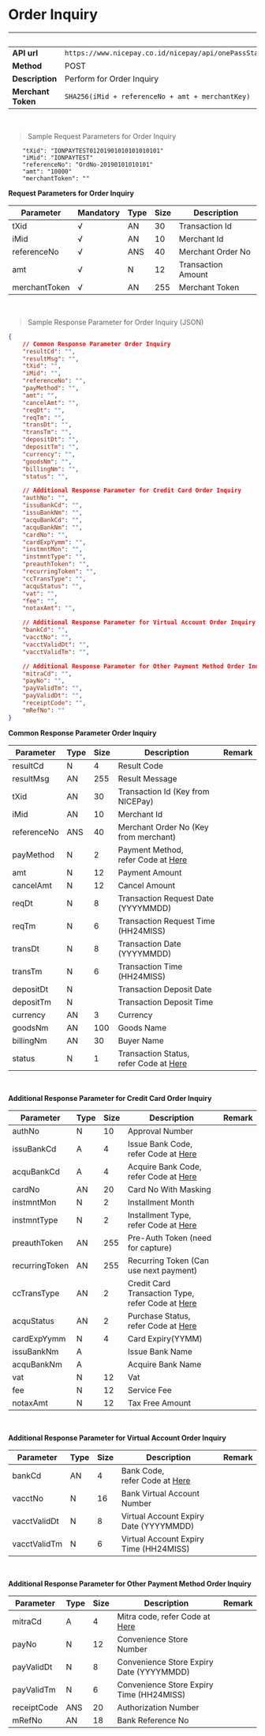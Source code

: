 # Order Inquiry

&nbsp; | &nbsp;
---------- | ----------
**API url** | `https://www.nicepay.co.id/nicepay/api/onePassStatus.do`
**Method** | POST
**Description** | Perform for Order Inquiry
**Merchant Token** | `SHA256(iMid + referenceNo + amt + merchantKey)`

&nbsp;

> Sample Request Parameters for Order Inquiry

```
	"tXid": "IONPAYTEST01201901010101010101"
	"iMid": "IONPAYTEST"
	"referenceNo": "OrdNo-20190101010101"
	"amt": "10000"
	"merchantToken": ""
```

**Request Parameters for Order Inquiry**

Parameter | Mandatory | Type | Size | Description 
---------- | ---------- | ---------- | ---------- | ---------- 
tXid | &#8730; | AN | 30 | Transaction Id 
iMid | &#8730; | AN | 10 | Merchant Id 
referenceNo | &#8730; | ANS | 40 | Merchant Order No 
amt | &#8730; | N | 12 | Transaction  Amount 
merchantToken | &#8730; | AN | 255 | Merchant Token 

&nbsp;

> Sample Response Parameter for Order Inquiry (JSON)

```json
{
	// Common Response Parameter Order Inquiry
	"resultCd": "",
	"resultMsg": "",
	"tXid": "",
	"iMid": "",
	"referenceNo": "",
	"payMethod": "",
	"amt": "",
	"cancelAmt": "",
	"reqDt": "",
	"reqTm": "",
	"transDt": "",
	"transTm": "",
	"depositDt": "",
	"depositTm": "",
	"currency": "",
	"goodsNm": "",
	"billingNm": "",
	"status": "",

	// Additional Response Parameter for Credit Card Order Inquiry
	"authNo": "",
	"issuBankCd": "",
	"issuBankNm": "",
	"acquBankCd": "",
	"acquBankNm": "",
	"cardNo": "",
	"cardExpYymm": "",
	"instmntMon": "",
	"instmntType": "",
	"preauthToken": "",
	"recurringToken": "",
	"ccTransType": "",
	"acquStatus": "",
	"vat": "",
	"fee": "",
	"notaxAmt": "",

	// Additional Response Parameter for Virtual Account Order Inquiry
	"bankCd": "",
	"vacctNo": "",
	"vacctValidDt": "",
	"vacctValidTm": "",

	// Additional Response Parameter for Other Payment Method Order Inquiry
	"mitraCd": "",
	"payNo": "",
	"payValidTm": "",
	"payValidDt": "",
	"receiptCode": "",
	"mRefNo": ""
}
```

**Common Response Parameter Order Inquiry**

Parameter | Type | Size | Description | Remark
---------- | ---------- | ---------- | ---------- | ----------
resultCd | N | 4 | Result Code | &nbsp; 
resultMsg | AN | 255 | Result Message | &nbsp; 
tXid | AN | 30 | Transaction Id (Key from NICEPay) | &nbsp; 
iMid | AN | 10 | Merchant Id | &nbsp; 
referenceNo | ANS | 40 | Merchant Order No (Key from merchant) | &nbsp; 
payMethod | N | 2 | Payment Method, <br/> refer Code at [Here](#payment-method) | &nbsp; 
amt | N | 12 | Payment Amount | &nbsp; 
cancelAmt | N | 12 | Cancel Amount | &nbsp; 
reqDt | N | 8 | Transaction Request Date (YYYYMMDD) | &nbsp; 
reqTm | N | 6 | Transaction Request Time (HH24MISS) | &nbsp; 
transDt | N | 8 | Transaction Date (YYYYMMDD) | &nbsp; 
transTm | N | 6 | Transaction Time (HH24MISS) | &nbsp; 
depositDt | N | &nbsp; | Transaction Deposit Date | &nbsp; 
depositTm | N | &nbsp; | Transaction Deposit Time | &nbsp; 
currency | AN | 3 | Currency | &nbsp; 
goodsNm | AN | 100 | Goods Name | &nbsp; 
billingNm | AN | 30 | Buyer Name | &nbsp; 
status | N | 1 | Transaction Status, <br/> refer Code at [Here](#status-code) | &nbsp; 

&nbsp;

**Additional Response Parameter for Credit Card Order Inquiry**

Parameter | Type | Size | Description | Remark
---------- | ---------- | ---------- | ---------- | ----------
authNo | N | 10 | Approval Number | &nbsp; 
issuBankCd | A | 4 | Issue Bank Code, <br/> refer Code at [Here](#bank-code) | &nbsp; 
acquBankCd | A | 4 | Acquire Bank Code, <br/> refer Code at [Here](#bank-code) | &nbsp; 
cardNo | AN | 20 | Card No With Masking | &nbsp; 
instmntMon | N | 2 | Installment Month | &nbsp; 
instmntType | N | 2 | Installment Type, <br/> refer Code at [Here](#installment-type) | &nbsp; 
preauthToken | AN | 255 | Pre-Auth Token (need for capture) | &nbsp; 
recurringToken | AN | 255 | Recurring Token (Can use next payment) | &nbsp; 
ccTransType | AN | 2 | Credit Card Transaction Type, <br/> refer Code at [Here](#credit-card-transaction-type) | &nbsp; 
acquStatus | AN | 2 | Purchase Status, <br/> refer Code at [Here](#purchase-status) | &nbsp; 
cardExpYymm | N | 4 | Card Expiry(YYMM) | &nbsp; 
issuBankNm | A | &nbsp; | Issue Bank Name | &nbsp; 
acquBankNm | A | &nbsp; | Acquire Bank Name | &nbsp; 
vat | N | 12 | Vat | &nbsp; 
fee | N | 12 | Service Fee | &nbsp; 
notaxAmt | N | 12 | Tax Free Amount | &nbsp; 

&nbsp;

**Additional Response Parameter for Virtual Account Order Inquiry**

Parameter | Type | Size | Description | Remark
---------- | ---------- | ---------- | ---------- | ----------
bankCd | AN | 4 | Bank Code, <br/> refer Code at [Here](#bank-code) | &nbsp; 
vacctNo | N | 16 | Bank Virtual Account Number | &nbsp; 
vacctValidDt | N | 8 | Virtual Account Expiry Date (YYYYMMDD) | &nbsp; 
vacctValidTm | N | 6 | Virtual Account Expiry Time (HH24MISS) | &nbsp; 

&nbsp;

**Additional Response Parameter for Other Payment Method Order Inquiry**

Parameter | Type | Size | Description | Remark
---------- | ---------- | ---------- | ---------- | ----------
mitraCd | A | 4 | Mitra code, refer Code at [Here](#mitra-code) | &nbsp;
payNo | N | 12 | Convenience Store Number | &nbsp;
payValidDt | N | 8 | Convenience Store Expiry Date (YYYYMMDD) | &nbsp;
payValidTm | N | 6 | Convenience Store Expiry Time (HH24MISS) | &nbsp;
receiptCode | ANS | 20 | Authorization Number | &nbsp;
mRefNo | AN | 18 | Bank Reference No | &nbsp; 